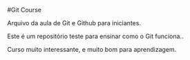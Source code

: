 #Git Course

Arquivo da aula de Git e Github para iniciantes. 

Este é um repositório teste para ensinar como o Git funciona..

Curso muito interessante, e muito bom para aprendizagem.